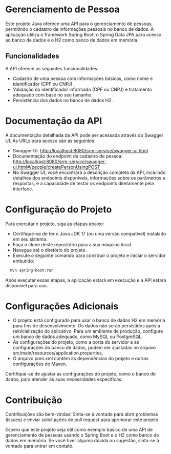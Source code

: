 # Gerenciamento de Pessoa
Este projeto Java oferece uma API para o gerenciamento de pessoas, permitindo o cadastro de informações pessoais no banco de dados. A aplicação utiliza o framework Spring Boot, o Spring Data JPA para acesso ao banco de dados e o H2 como banco de dados em memória.

## Funcionalidades
A API oferece as seguintes funcionalidades:

- Cadastro de uma pessoa com informações básicas, como nome e identificador (CPF ou CNPJ).
- Validação do identificador informado (CPF ou CNPJ) e tratamento adequado com base no seu tamanho.
- Persistência dos dados no banco de dados H2.

# Documentação da API

A documentação detalhada da API pode ser acessada através do Swagger UI. As URLs para acesso são as seguintes:

- Swagger UI: [http://localhost:8080/srm-service/swagger-ui.html](http://localhost:8080/srm-service/swagger-ui/index.html)
- Documentação do endpoint de cadastro de pessoa: [http://localhost:8080/srm-service/swagger-ui.html#/people/createPersonUsingPOST](http://localhost:8080/srm-service/swagger-ui/index.html#/Servico/createPerson)
- No Swagger UI, você encontrará a descrição completa da API, incluindo detalhes dos endpoints disponíveis, informações sobre os parâmetros e respostas, e a capacidade de testar os endpoints diretamente pela interface.

# Configuração do Projeto
Para executar o projeto, siga as etapas abaixo:

- Certifique-se de ter o Java JDK 17 (ou uma versão compatível) instalado em seu sistema.
- Faça o clone deste repositório para a sua máquina local.
- Navegue até o diretório do projeto.
- Execute o seguinte comando para construir o projeto e iniciar o servidor embutido:
```bash
  mvn spring-boot:run
```
Após executar essas etapas, a aplicação estará em execução e a API estará disponível para uso.

# Configurações Adicionais

- O projeto está configurado para usar o banco de dados H2 em memória para fins de desenvolvimento. Os dados não serão persistidos após a reinicialização do aplicativo. Para um ambiente de produção, configure um banco de dados adequado, como MySQL ou PostgreSQL.
- As configurações do projeto, como a porta do servidor e as configurações do banco de dados, podem ser ajustadas no arquivo src/main/resources/application.properties.
- O arquivo pom.xml contém as dependências do projeto e outras configurações do Maven.

Certifique-se de ajustar as configurações do projeto, como o banco de dados, para atender às suas necessidades específicas.

# Contribuição

Contribuições são bem-vindas! Sinta-se à vontade para abrir problemas (issues) e enviar solicitações de pull request para aprimorar este projeto.

Espero que este projeto seja útil como exemplo básico de uma API de gerenciamento de pessoas usando o Spring Boot e o H2 como banco de dados em memória. Se você tiver alguma dúvida ou sugestão, sinta-se à vontade para entrar em contato.
